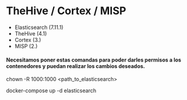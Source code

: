 # TheHive / Cortex / MISP
- Elasticsearch (7.11.1)
- TheHive (4.1)
- Cortex (3.)
- MISP (2.)
 
#### Necesitamos poner estas comandas para poder darles permisos a los contenedores y puedan realizar los cambios deseados.
chown -R 1000:1000 <path_to_elasticsearch>

docker-compose up -d elasticsearch
